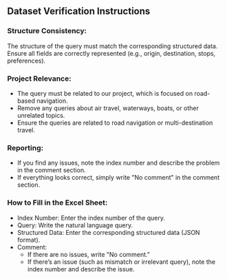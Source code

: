  ## Dataset Verification Instructions

### Structure Consistency:
The structure of the query must match the corresponding structured data. Ensure all fields are correctly represented (e.g., origin, destination, stops, preferences).

### Project Relevance:
* The query must be related to our project, which is focused on road-based navigation.
* Remove any queries about air travel, waterways, boats, or other unrelated topics.
* Ensure the queries are related to road navigation or multi-destination travel.

### Reporting:
* If you find any issues, note the index number and describe the problem in the comment section.
* If everything looks correct, simply write "No comment" in the comment section.

### How to Fill in the Excel Sheet:
* Index Number: Enter the index number of the query.
* Query: Write the natural language query.
* Structured Data: Enter the corresponding structured data (JSON format).
* Comment:
  * If there are no issues, write "No comment."
  * If there’s an issue (such as mismatch or irrelevant query), note the index number and describe the issue.
